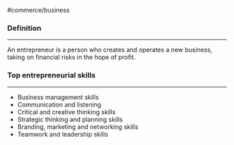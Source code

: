 #commerce/business 

### Definition
---
An entrepreneur is a person who creates and operates a new business, taking on financial risks in the hope of profit.

### Top entrepreneurial skills
---
- Business management skills
- Communication and listening
- Critical and creative thinking skills
- Strategic thinking and planning skills
- Branding, marketing and networking skills
- Teamwork and leadership skills